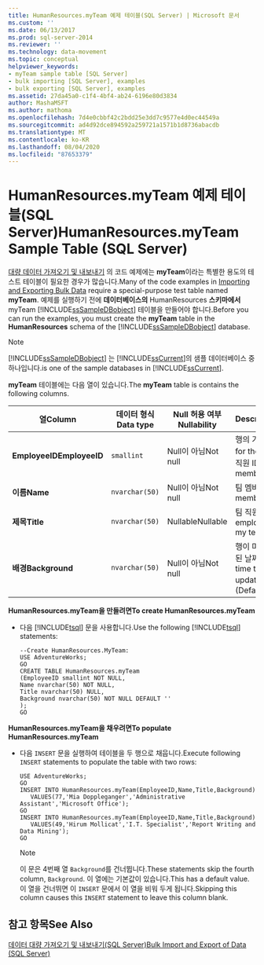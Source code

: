 ```yaml
---
title: HumanResources.myTeam 예제 테이블(SQL Server) | Microsoft 문서
ms.custom: ''
ms.date: 06/13/2017
ms.prod: sql-server-2014
ms.reviewer: ''
ms.technology: data-movement
ms.topic: conceptual
helpviewer_keywords:
- myTeam sample table [SQL Server]
- bulk importing [SQL Server], examples
- bulk exporting [SQL Server], examples
ms.assetid: 27da45a0-c1f4-4bf4-ab24-6196e80d3834
author: MashaMSFT
ms.author: mathoma
ms.openlocfilehash: 7d4e0cbbf42c2bdd25e3dd7c9577e4d0ec44549a
ms.sourcegitcommit: ad4d92dce894592a259721a1571b1d8736abacdb
ms.translationtype: MT
ms.contentlocale: ko-KR
ms.lasthandoff: 08/04/2020
ms.locfileid: "87653379"
---
```

# <a name="humanresourcesmyteam-sample-table-sql-server"></a><span data-ttu-id="eeb6a-102">HumanResources.myTeam 예제 테이블(SQL Server)</span><span class="sxs-lookup"><span data-stu-id="eeb6a-102">HumanResources.myTeam Sample Table (SQL Server)</span></span>
  <span data-ttu-id="eeb6a-103">[대량 데이터 가져오기 및 내보내기](bulk-import-and-export-of-data-sql-server.md) 의 코드 예제에는 **myTeam**이라는 특별한 용도의 테스트 테이블이 필요한 경우가 많습니다.</span><span class="sxs-lookup"><span data-stu-id="eeb6a-103">Many of the code examples in [Importing and Exporting Bulk Data](bulk-import-and-export-of-data-sql-server.md) require a special-purpose test table named **myTeam**.</span></span> <span data-ttu-id="eeb6a-104">예제를 실행하기 전에 **데이터베이스의** HumanResources **스키마에서** myTeam [!INCLUDE[ssSampleDBobject](../../includes/sssampledbobject-md.md)] 테이블을 만들어야 합니다.</span><span class="sxs-lookup"><span data-stu-id="eeb6a-104">Before you can run the examples, you must create the **myTeam** table in the **HumanResources** schema of the [!INCLUDE[ssSampleDBobject](../../includes/sssampledbobject-md.md)] database.</span></span>  
  
> [!NOTE]  
>  [!INCLUDE[ssSampleDBobject](../../includes/sssampledbobject-md.md)] <span data-ttu-id="eeb6a-105">는 [!INCLUDE[ssCurrent](../../includes/sscurrent-md.md)]의 샘플 데이터베이스 중 하나입니다.</span><span class="sxs-lookup"><span data-stu-id="eeb6a-105">is one of the sample databases in [!INCLUDE[ssCurrent](../../includes/sscurrent-md.md)].</span></span>  
  
 <span data-ttu-id="eeb6a-106">**myTeam** 테이블에는 다음 열이 있습니다.</span><span class="sxs-lookup"><span data-stu-id="eeb6a-106">The **myTeam** table is contains the following columns.</span></span>  
  
|<span data-ttu-id="eeb6a-107">열</span><span class="sxs-lookup"><span data-stu-id="eeb6a-107">Column</span></span>|<span data-ttu-id="eeb6a-108">데이터 형식</span><span class="sxs-lookup"><span data-stu-id="eeb6a-108">Data type</span></span>|<span data-ttu-id="eeb6a-109">Null 허용 여부</span><span class="sxs-lookup"><span data-stu-id="eeb6a-109">Nullability</span></span>|<span data-ttu-id="eeb6a-110">Description</span><span class="sxs-lookup"><span data-stu-id="eeb6a-110">Description</span></span>|  
|------------|---------------|-----------------|-----------------|  
|<span data-ttu-id="eeb6a-111">**EmployeeID**</span><span class="sxs-lookup"><span data-stu-id="eeb6a-111">**EmployeeID**</span></span>|`smallint`|<span data-ttu-id="eeb6a-112">Null이 아님</span><span class="sxs-lookup"><span data-stu-id="eeb6a-112">Not null</span></span>|<span data-ttu-id="eeb6a-113">행의 기본 키.</span><span class="sxs-lookup"><span data-stu-id="eeb6a-113">Primary key for the rows.</span></span> <span data-ttu-id="eeb6a-114">팀 멤버의 직원 ID</span><span class="sxs-lookup"><span data-stu-id="eeb6a-114">Employee ID of a member of my team.</span></span>|  
|<span data-ttu-id="eeb6a-115">**이름**</span><span class="sxs-lookup"><span data-stu-id="eeb6a-115">**Name**</span></span>|`nvarchar(50)`|<span data-ttu-id="eeb6a-116">Null이 아님</span><span class="sxs-lookup"><span data-stu-id="eeb6a-116">Not null</span></span>|<span data-ttu-id="eeb6a-117">팀 멤버의 이름</span><span class="sxs-lookup"><span data-stu-id="eeb6a-117">Name of a member of my team.</span></span>|  
|<span data-ttu-id="eeb6a-118">**제목**</span><span class="sxs-lookup"><span data-stu-id="eeb6a-118">**Title**</span></span>|`nvarchar(50)`|<span data-ttu-id="eeb6a-119">Nullable</span><span class="sxs-lookup"><span data-stu-id="eeb6a-119">Nullable</span></span>|<span data-ttu-id="eeb6a-120">팀 직원의 직함</span><span class="sxs-lookup"><span data-stu-id="eeb6a-120">Title the employee performs on my team.</span></span>|  
|<span data-ttu-id="eeb6a-121">**배경**</span><span class="sxs-lookup"><span data-stu-id="eeb6a-121">**Background**</span></span>|`nvarchar(50)`|<span data-ttu-id="eeb6a-122">Null이 아님</span><span class="sxs-lookup"><span data-stu-id="eeb6a-122">Not null</span></span>|<span data-ttu-id="eeb6a-123">행이 마지막으로 업데이트된 날짜와 시간</span><span class="sxs-lookup"><span data-stu-id="eeb6a-123">Date and time the row was last updated.</span></span> <span data-ttu-id="eeb6a-124">(기본값)</span><span class="sxs-lookup"><span data-stu-id="eeb6a-124">(Default)</span></span>|  
  
 <span data-ttu-id="eeb6a-125">**HumanResources.myTeam을 만들려면**</span><span class="sxs-lookup"><span data-stu-id="eeb6a-125">**To create HumanResources.myTeam**</span></span>  
  
-   <span data-ttu-id="eeb6a-126">다음 [!INCLUDE[tsql](../../includes/tsql-md.md)] 문을 사용합니다.</span><span class="sxs-lookup"><span data-stu-id="eeb6a-126">Use the following [!INCLUDE[tsql](../../includes/tsql-md.md)] statements:</span></span>  
  
    ```  
    --Create HumanResources.MyTeam:   
    USE AdventureWorks;  
    GO  
    CREATE TABLE HumanResources.myTeam   
    (EmployeeID smallint NOT NULL,  
    Name nvarchar(50) NOT NULL,  
    Title nvarchar(50) NULL,  
    Background nvarchar(50) NOT NULL DEFAULT ''  
    );  
    GO  
    ```  
  
 <span data-ttu-id="eeb6a-127">**HumanResources.myTeam을 채우려면**</span><span class="sxs-lookup"><span data-stu-id="eeb6a-127">**To populate HumanResources.myTeam**</span></span>  
  
-   <span data-ttu-id="eeb6a-128">다음 `INSERT` 문을 실행하여 테이블을 두 행으로 채웁니다.</span><span class="sxs-lookup"><span data-stu-id="eeb6a-128">Execute following `INSERT` statements to populate the table with two rows:</span></span>  
  
    ```  
    USE AdventureWorks;  
    GO  
    INSERT INTO HumanResources.myTeam(EmployeeID,Name,Title,Background)  
       VALUES(77,'Mia Doppleganger','Administrative Assistant','Microsoft Office');  
    GO  
    INSERT INTO HumanResources.myTeam(EmployeeID,Name,Title,Background)  
       VALUES(49,'Hirum Mollicat','I.T. Specialist','Report Writing and Data Mining');  
    GO  
    ```  
  
    > [!NOTE]  
    >  <span data-ttu-id="eeb6a-129">이 문은 4번째 열 `Background`를 건너뜁니다.</span><span class="sxs-lookup"><span data-stu-id="eeb6a-129">These statements skip the fourth column, `Background`.</span></span> <span data-ttu-id="eeb6a-130">이 열에는 기본값이 있습니다.</span><span class="sxs-lookup"><span data-stu-id="eeb6a-130">This has a default value.</span></span> <span data-ttu-id="eeb6a-131">이 열을 건너뛰면 이 `INSERT` 문에서 이 열을 비워 두게 됩니다.</span><span class="sxs-lookup"><span data-stu-id="eeb6a-131">Skipping this column causes this `INSERT` statement to leave this column blank.</span></span>  
  
## <a name="see-also"></a><span data-ttu-id="eeb6a-132">참고 항목</span><span class="sxs-lookup"><span data-stu-id="eeb6a-132">See Also</span></span>  
 [<span data-ttu-id="eeb6a-133">데이터 대량 가져오기 및 내보내기&#40;SQL Server&#41;</span><span class="sxs-lookup"><span data-stu-id="eeb6a-133">Bulk Import and Export of Data &#40;SQL Server&#41;</span></span>](bulk-import-and-export-of-data-sql-server.md)  
  
  
